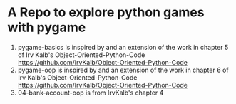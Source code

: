 # A Repo to explore python games with pygame


1. pygame-basics is inspired by and an extension of the work in chapter 5 of Irv Kalb's Object-Oriented-Python-Code https://github.com/IrvKalb/Object-Oriented-Python-Code
2. pygame-oop is inspired by and an extension of the work in chapter 6 of Irv Kalb's Object-Oriented-Python-Code https://github.com/IrvKalb/Object-Oriented-Python-Code
3. 04-bank-account-oop is from IrvKalb's chapter 4